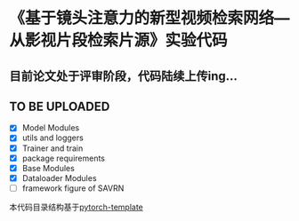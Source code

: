 # 《基于镜头注意力的新型视频检索网络—从影视片段检索片源》实验代码
## 目前论文处于评审阶段，代码陆续上传ing...
## TO BE UPLOADED

- [x] Model Modules
- [x] utils and loggers
- [x] Trainer and train
- [x] package requirements
- [x] Base Modules
- [x] Dataloader Modules
- [ ] framework figure of SAVRN

本代码目录结构基于[pytorch-template](https://github.com/victoresque/pytorch-template)
